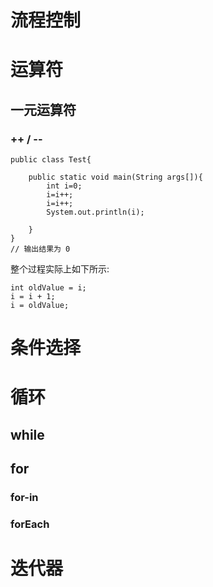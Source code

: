 
# 流程控制
# 运算符

## 一元运算符
### ++ / --
```
public class Test{

    public static void main(String args[]){
        int i=0;
        i=i++;
        i=i++;
        System.out.println(i);

    }
}
// 输出结果为 0 
```
整个过程实际上如下所示:
```
int oldValue = i; 
i = i + 1;
i = oldValue;
```
# 条件选择

# 循环

## while

## for

### for-in

### forEach

# 迭代器



